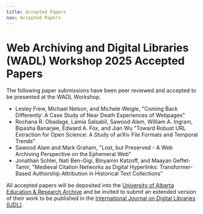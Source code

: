 ```yaml
---
title: Accepted Papers
nav: Accepted Papers
---
```

# Web Archiving and Digital Libraries (WADL) Workshop 2025 Accepted Papers

The following paper submissions have been peer reviewed and accepted to be presented at the WADL Workshop.

* Lesley Frew, Michael Nelson, and Michele Weigle, "Coming Back Differently: A Case Study of Near Death Experiences of Webpages"
* Rochana R. Obadage, Lamia Salsabil, Sawood Alam, William A. Ingram, Bipasha Banarjee, Edward A. Fox, and Jian Wu "Toward Robust URL Extraction for Open Science: A Study of arXiv File Formats and Temporal Trends"
* Sawood Alam and Mark Graham, "Lost, but Preserved - A Web Archiving Perspective on the Ephemeral Web"
* Jonathan Schler, Nati Ben-Gigi, Binyamin Katzoff, and Maayan Geffet-Tamir, "Medieval Citation Networks as Digital Hyperlinks: Transformer-Based Authorship Attribution in Historical Text Collections"

All accepted papers will be deposited into the [University of Alberta Education & Research Archive](https://ualberta.scholaris.ca/) and be invited to submit an extended version of their work to be published in the [International Journal on Digital Libraries (IJDL)](https://link.springer.com/journal/799).
